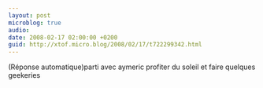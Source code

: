 ```yaml
---
layout: post
microblog: true
audio: 
date: 2008-02-17 02:00:00 +0200
guid: http://xtof.micro.blog/2008/02/17/t722299342.html
---
```

(Réponse automatique)parti avec aymeric profiter du soleil et faire quelques geekeries
